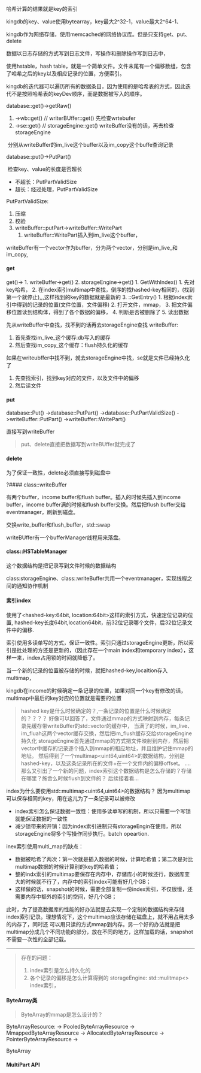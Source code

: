 哈希计算的结果就是key的索引



kingdb的key、value使用bytearray，key最大2^32-1，value最大2^64-1、


kingdb作为网络存储，使用memcached的网络协议库。但是只支持get、put、delete


数据以日志存储的方式写到日志文件，写操作和删除操作写到日志中，

使用hstable，hash table，就是一个简单文件。文件末尾有一个偏移数组，包含了哈希之后的key以及相应记录的位置，方便索引。


kingdb的迭代器可以遍历所有的数据条目，因为使用的是哈希表的方式，因此迭代不是按照哈希表的keyDev顺序，而是数据被写入的顺序。



database::get()->getRaw()

1. ->wb::get()   // writerBUffer::get()  先检查wrtebufer
2. ->se::get()   // storageEngine::get() writeBuffer没有的话，再去检查storageEngine



​	分别从writeBuffer的im_live这个buffer以及im_copy这个buffe查询记录





database::put()->PutPart()

​	检查key、value的长度是否超长

- 不超长：PutPartValidSize
- 超长：经过处理，PutPartValidSize



PutPartValidSize:

1. 压缩
2. 校验
3. writeBuffer::putPart->writeBuffer::WritePart
   1. writeBuffer::WritePart插入到im_live这个buffer，

writeBuffer有一个vector作为buffer，分为两个vector，分别是im_live_和im_copy,



#### get


get()->
    1. writeBuffer->get()
    2. storageEngine->get()
       1. GetWithIndex()
          1. 先对key哈希，
          2. 在index索引multimap中查找，倒序的找hashed-key相同的，(找到第一个就停止),,,这样找到的key的数据就是最新的
          3. ::GetEntry()
             1. 根据index索引中得到的记录的位置(文件位置，文件偏移)
             2. 打开文件，mmap，
             3. 把文件偏移位置读到结构体，得到了各个数据的偏移，
             4. 判断是否被删除了
             5. 读出数据






先从writeBuffer中查找，找不到的话再去storageEngine查找
writeBuffer:
1. 首先查找im_live_这个缓存:db写入的缓存
2. 然后查找im_copy_这个缓存：flush持久化的缓存

如果在writeubffer中找不到，就去storageEngine中找，se就是文件已经持久化了
1. 先查找索引，找到key对应的文件，以及文件中的偏移
2. 然后读文件

#### put

database::Put()
   ->database::PutPart()
      ->database::PutPartValidSize()
         ->writeBuffer::PutPart()
            ->writeBuffer::WritePart()
               


直接写到writeBuffer

> put、delete直接把数据写到writeBUffer就完成了

#### delete

为了保证一致性，delete必须直接写到磁盘中



?#### class::writeBuffer

有两个buffer，income buffer和flush buffer。插入的时候先插入到income buffer，income buffer满的时候和flush buffer交换。然后把flush buffer交给eventmanager，刷新到磁盘。



交换write_buffer和flush_buffer，std::swap



writeBUffer有一个bufferManager线程用来落盘。


#### class::HSTableManager

这个数据结构是把记录写到文件时候的数据结构




class:storageEngine、class::writeBuffer共用一个eventmanager，实现线程之间的通知协作机制



#### 索引index
使用了<hashed-key:64bit, location:64bit>这样的索引方式，快速定位记录的位置,
hashed-key长度64bit,location64bit，前32位记录哪个文件，后32位记录文件中的偏移.


索引使用多读单写的方式，保证一致性。索引只通过storageEngine更新，所以索引是批处理的方还是更新的，（因此存在一个main index和temporary index），这样一来，index占用锁的时间就降低了。

当一个新的记录的位置被存储的时候，就把hashed-key,localtion存入multimap，

kingdb在income的时候确定一条记录的位置，如果对同一个key有修改的话，multimap中最后的key对应的位置就是需要的位置



> hashed key是什么时候确定的？,一条记录的位置是什么时候确定的？？？？
> 好像可以回答了，文件通过mmap的方式映射到内存，每条记录先缓存带writeBuffer的std::vector的缓存中，
> 当满了的时候，im_live、im_fluah这两个vector缓存交换，然后把im_flush缓存交给storageEngine持久化
> storageEngine首先通过mmap的方式把文件映射到内存，然后把vector中缓存的记录逐个插入到mmap的相应地址，并且维护记住mmap的地址。
> 然后得到了一个multimap<uint64,uint64>的数据结构，分别是hashed-key，以及这条记录所在的文件+在一个文件内的偏移offset。
> ....
> 那么又引出了一个新的问题，index索引这个数据结构是怎么存储的？存储在哪里？施舍么时候flush到文件的？
> 后续接着看...

index为什么要使用std::multimap<uint64,uint64>的数据结构？
因为multimap可以保存相同的key，用在这儿为了一条记录可以被修改

- index索引怎么保证数据一致性：使用多读单写的机制，所以只需要一个写锁就能保证数据的一致性
- 减少锁带来的开销：因为index索引进制只有storageEngin在使用，所以storageEngine将多个写操作同步执行。batch opeartion.

inex索引使用multi_map的缺点：
- 数据被哈希了两次：第一次就是插入数据的时候，计算哈希值；第二次是对比multimap数据的时候计算别的key的哈希值；
- 整的indx索引的multimap要保存在内存中，存储库小的时候还行，数据库变大的时候就不行了，内存中的索引index可能有好几个GB；
- 这样做的话，snapshot的时候，需要全部复制一份index索引，不仅很慢，还需要内存中额外的索引的空间，好几个GB；

此时，为了提高数据库的性能的好办法就是去实现一个定制的数据结构来存储index索引记录。理想情况下，这个multimap应该存储在磁盘上，就不用占用太多的内存了，同时还
可以用只读的方式mmap到内存。另一个好的办法就是把multimap分成几个不同功能的部分，放在不同的地方，这样加载的话，snapshot不需要一次性的全部记载。


----------


> 存在的问题：
> 1. index索引是怎么持久化的
> 2. 各个记录的偏移是怎么计算得到的    storageEngine: std::mulitmap<> index索引，



#### ByteArray类
> ByteArray的mmap是怎么设计的？


ByteArrayResource:
   -> PooledByteArrayResource
   -> MmappedByteArrayResource
   -> AllocatedByteArrayResource
   -> PointerByteArrayResource
   -> 



ByteArray















#### MultiPart API



